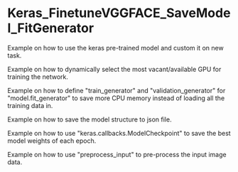 # Keras_FinetuneVGGFACE_SaveModel_FitGenerator

Example on how to use the keras pre-trained model and custom it on new task.

Example on how to dynamically select the most vacant/available GPU for training the network.

Example on how to define "train_generator" and "validation_generator" for "model.fit_generator" to save more CPU memory instead of loading all the training data in.

Example on how to save the model structure to json file.

Example on how to use "keras.callbacks.ModelCheckpoint" to save the best model weights of each epoch.

Example on how to use "preprocess_input" to pre-process the input image data.
